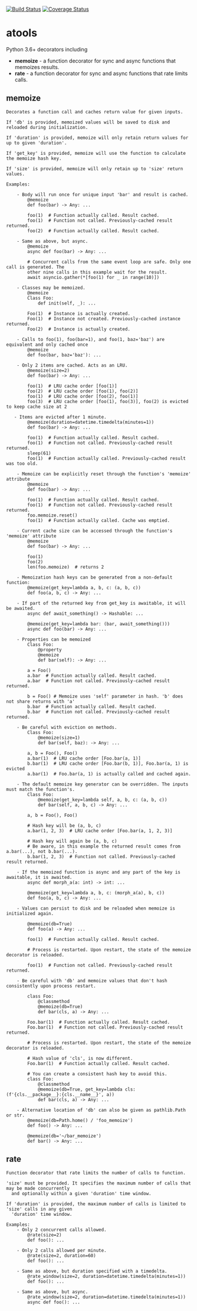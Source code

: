 [![Build Status](https://travis-ci.org/cevans87/atools.svg?branch=master&kill_cache=1)](https://travis-ci.org/cevans87/atools)
[![Coverage Status](https://coveralls.io/repos/github/cevans87/atools/badge.svg?branch=master&kill_cache=1)](https://coveralls.io/github/cevans87/atools?branch=master)
# atools
Python 3.6+ decorators including

- __memoize__ - a function decorator for sync and async functions that memoizes results.
- __rate__ - a function decorator for sync and async functions that rate limits calls.

## memoize
    Decorates a function call and caches return value for given inputs.

    If 'db' is provided, memoized values will be saved to disk and reloaded during initialization.

    If 'duration' is provided, memoize will only retain return values for up to given 'duration'.

    If 'get_key' is provided, memoize will use the function to calculate the memoize hash key.

    If 'size' is provided, memoize will only retain up to 'size' return values.

    Examples:

        - Body will run once for unique input 'bar' and result is cached.
            @memoize
            def foo(bar) -> Any: ...

            foo(1)  # Function actually called. Result cached.
            foo(1)  # Function not called. Previously-cached result returned.
            foo(2)  # Function actually called. Result cached.

        - Same as above, but async.
            @memoize
            async def foo(bar) -> Any: ...

            # Concurrent calls from the same event loop are safe. Only one call is generated. The
            other nine calls in this example wait for the result.
            await asyncio.gather(*[foo(1) for _ in range(10)])

        - Classes may be memoized.
            @memoize
            Class Foo:
                def init(self, _): ...

            Foo(1)  # Instance is actually created.
            Foo(1)  # Instance not created. Previously-cached instance returned.
            Foo(2)  # Instance is actually created.

        - Calls to foo(1), foo(bar=1), and foo(1, baz='baz') are equivalent and only cached once
            @memoize
            def foo(bar, baz='baz'): ...

        - Only 2 items are cached. Acts as an LRU.
            @memoize(size=2)
            def foo(bar) -> Any: ...

            foo(1)  # LRU cache order [foo(1)]
            foo(2)  # LRU cache order [foo(1), foo(2)]
            foo(1)  # LRU cache order [foo(2), foo(1)]
            foo(3)  # LRU cache order [foo(1), foo(3)], foo(2) is evicted to keep cache size at 2

       - Items are evicted after 1 minute.
            @memoize(duration=datetime.timedelta(minutes=1))
            def foo(bar) -> Any: ...

            foo(1)  # Function actually called. Result cached.
            foo(1)  # Function not called. Previously-cached result returned.
            sleep(61)
            foo(1)  # Function actually called. Previously-cached result was too old.

        - Memoize can be explicitly reset through the function's 'memoize' attribute
            @memoize
            def foo(bar) -> Any: ...

            foo(1)  # Function actually called. Result cached.
            foo(1)  # Function not called. Previously-cached result returned.
            foo.memoize.reset()
            foo(1)  # Function actually called. Cache was emptied.

        - Current cache size can be accessed through the function's 'memoize' attribute
            @memoize
            def foo(bar) -> Any: ...

            foo(1)
            foo(2)
            len(foo.memoize)  # returns 2

        - Memoization hash keys can be generated from a non-default function:
            @memoize(get_key=lambda a, b, c: (a, b, c))
            def foo(a, b, c) -> Any: ...

        - If part of the returned key from get_key is awaitable, it will be awaited.
            async def await_something() -> Hashable: ...

            @memoize(get_key=lambda bar: (bar, await_something()))
            async def foo(bar) -> Any: ...

        - Properties can be memoized
            Class Foo:
                @property
                @memoize
                def bar(self): -> Any: ...

            a = Foo()
            a.bar  # Function actually called. Result cached.
            a.bar  # Function not called. Previously-cached result returned.

            b = Foo() # Memoize uses 'self' parameter in hash. 'b' does not share returns with 'a'
            b.bar  # Function actually called. Result cached.
            b.bar  # Function not called. Previously-cached result returned.

        - Be careful with eviction on methods.
            Class Foo:
                @memoize(size=1)
                def bar(self, baz): -> Any: ...

            a, b = Foo(), Foo()
            a.bar(1)  # LRU cache order [Foo.bar(a, 1)]
            b.bar(1)  # LRU cache order [Foo.bar(b, 1)], Foo.bar(a, 1) is evicted
            a.bar(1)  # Foo.bar(a, 1) is actually called and cached again.

        - The default memoize key generator can be overridden. The inputs must match the function's.
            Class Foo:
                @memoize(get_key=lambda self, a, b, c: (a, b, c))
                def bar(self, a, b, c) -> Any: ...

            a, b = Foo(), Foo()

            # Hash key will be (a, b, c)
            a.bar(1, 2, 3)  # LRU cache order [Foo.bar(a, 1, 2, 3)]

            # Hash key will again be (a, b, c)
            # Be aware, in this example the returned result comes from a.bar(...), not b.bar(...).
            b.bar(1, 2, 3)  # Function not called. Previously-cached result returned.

        - If the memoized function is async and any part of the key is awaitable, it is awaited.
            async def morph_a(a: int) -> int: ...

            @memoize(get_key=lambda a, b, c: (morph_a(a), b, c))
            def foo(a, b, c) -> Any: ...

        - Values can persist to disk and be reloaded when memoize is initialized again.

            @memoize(db=True)
            def foo(a) -> Any: ...

            foo(1)  # Function actually called. Result cached.

            # Process is restarted. Upon restart, the state of the memoize decorator is reloaded.

            foo(1)  # Function not called. Previously-cached result returned.

        - Be careful with 'db' and memoize values that don't hash consistently upon process restart.

            class Foo:
                @classmethod
                @memoize(db=True)
                def bar(cls, a) -> Any: ...

            Foo.bar(1)  # Function actually called. Result cached.
            Foo.bar(1)  # Function not called. Previously-cached result returned.

            # Process is restarted. Upon restart, the state of the memoize decorator is reloaded.

            # Hash value of 'cls', is now different.
            Foo.bar(1)  # Function actually called. Result cached.

            # You can create a consistent hash key to avoid this.
            class Foo:
                @classmethod
                @memoize(db=True, get_key=lambda cls: (f'{cls.__package__}:{cls.__name__}', a))
                def bar(cls, a) -> Any: ...

        - Alternative location of 'db' can also be given as pathlib.Path or str.
            @memoize(db=Path.home() / 'foo_memoize')
            def foo() -> Any: ...

            @memoize(db='~/bar_memoize')
            def bar() -> Any: ...

## rate
    Function decorator that rate limits the number of calls to function.

    'size' must be provided. It specifies the maximum number of calls that may be made concurrently
      and optionally within a given 'duration' time window.

    If 'duration' is provided, the maximum number of calls is limited to 'size' calls in any given
      'duration' time window.

    Examples:
        - Only 2 concurrent calls allowed.
            @rate(size=2)
            def foo(): ...

        - Only 2 calls allowed per minute.
            @rate(size=2, duration=60)
            def foo(): ...

        - Same as above, but duration specified with a timedelta.
            @rate_window(size=2, duration=datetime.timedelta(minutes=1))
            def foo(): ...

        - Same as above, but async.
            @rate_window(size=2, duration=datetime.timedelta(minutes=1))
            async def foo(): ...

